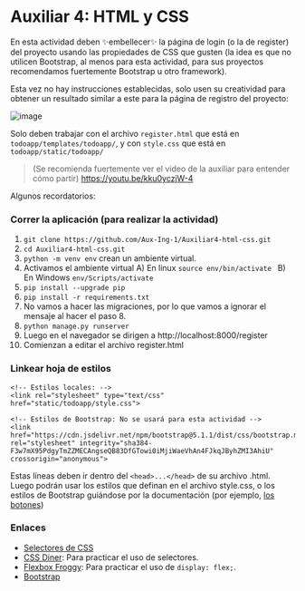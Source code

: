 # Auxiliar 4: HTML y CSS

En esta actividad deben ✨embellecer✨ la página de login (o la de register) del proyecto usando las propiedades de CSS que gusten (la idea es que no utilicen Bootstrap, al menos para esta actividad, para sus proyectos recomendamos fuertemente Bootstrap u otro framework).

Esta vez no hay instrucciones establecidas, solo usen su creatividad para obtener un resultado similar a este para la página de registro del proyecto:

![image](https://user-images.githubusercontent.com/62437376/163250617-d60d07e6-7b5d-4503-94cc-599970bc4950.png)

Solo deben trabajar con el archivo `register.html` que está en `todoapp/templates/todoapp/`, y con `style.css` que está en `todoapp/static/todoapp/`

> (Se recomienda fuertemente ver el video de la auxiliar para entender cómo partir)
> https://youtu.be/kku0yczjW-4

Algunos recordatorios:

### Correr la aplicación (para realizar la actividad)
1. `git clone https://github.com/Aux-Ing-1/Auxiliar4-html-css.git`
2. `cd Auxiliar4-html-css.git`
3. `python -m venv env` crean un ambiente virtual.
4. Activamos el ambiente virtual
   A) En linux `source env/bin/activate `
   B) En Windows `env/Scripts/activate `
5. `pip install --upgrade pip`
6. `pip install -r requirements.txt`
7. No vamos a hacer las migraciones, por lo que vamos a ignorar el mensaje al hacer el paso 8.
8. `python manage.py runserver`
9. Luego en el navegador se dirigen a http://localhost:8000/register
10. Comienzan a editar el archivo register.html

### Linkear hoja de estilos
```
<!-- Estilos locales: -->
<link rel="stylesheet" type="text/css" href="static/todoapp/style.css">

<!-- Estilos de Bootstrap: No se usará para esta actividad -->
<link href="https://cdn.jsdelivr.net/npm/bootstrap@5.1.1/dist/css/bootstrap.min.css" rel="stylesheet" integrity="sha384-F3w7mX95PdgyTmZZMECAngseQB83DfGTowi0iMjiWaeVhAn4FJkqJByhZMI3AhiU" crossorigin="anonymous">
```
Estas líneas deben ir dentro del `<head>...</head>` de su archivo .html. Luego podrán usar los estilos que definan en el archivo style.css, o los estilos de Bootstrap guiándose por la documentación (por ejemplo, [los botones](https://getbootstrap.com/docs/5.1/components/buttons/))

### Enlaces
- [Selectores de CSS](https://www.w3schools.com/cssref/css_selectors.asp)
- [CSS Diner](https://flukeout.github.io/): Para practicar el uso de selectores.
- [Flexbox Froggy](https://flexboxfroggy.com/): Para practicar el uso de `display: flex;`.
- [Bootstrap](https://getbootstrap.com/)
